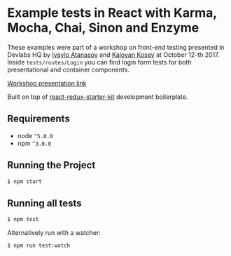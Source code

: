 # Example tests in React with Karma, Mocha, Chai, Sinon and Enzyme

These examples were part of a workshop on front-end testing presented in Devlabs HQ by [Ivaylo Atanasov](https://github.com/IvayloAtanasov) and [Kaloyan Kosev](https://github.com/superKalo) at October 12-th 2017. Inside `tests/routes/Login` you can find login form tests for both presentational and container components.

[Workshop presentation link](https://docs.google.com/presentation/d/1xeGamZFelbpFe4imrHxTL3XDMacznP3oO-ypzs0Q-rg/edit?usp=sharing)

Built on top of [react-redux-starter-kit](https://github.com/davezuko/react-redux-starter-kit) development boilerplate.

## Requirements
* node `^5.0.0`
* npm `^3.0.0`

## Running the Project
```bash
$ npm start
```

## Running all tests
```bash
$ npm test
```

Alternatively run with a watcher:
```bash
$ npm run test:watch
```

